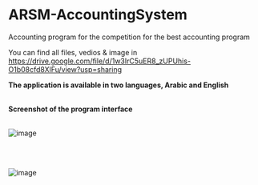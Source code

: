 # ARSM-AccountingSystem
Accounting program for the competition for the best accounting program

You can find all files, vedios & image in https://drive.google.com/file/d/1w3IrC5uER8_zUPUhis-O1b08cfd8XlFu/view?usp=sharing

**The application is available in two languages, Arabic and English**

<br>**Screenshot of the program interface**
<br><br>

![image](https://user-images.githubusercontent.com/102483320/227710094-2de3b58f-11cb-4019-a4c3-a46ff50e691f.png)

<br><br>

![image](https://user-images.githubusercontent.com/102483320/227710097-9497ba67-8094-420a-abae-6137bcb2cf53.png)

